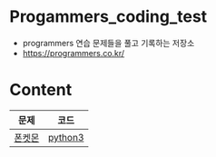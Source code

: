 # Progammers_coding_test
- programmers 연습 문제들을 풀고 기록하는 저장소
- https://programmers.co.kr/
# Content
|문제|코드|
|:---:|:---:|
|[폰켓몬](https://programmers.co.kr/learn/courses/30/lessons/1845)|[python3](https://github.com/ohsoou/Progammers_coding_test/blob/main/Level1/python3_01.py)|
